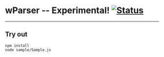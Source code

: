
# wParser -- Experimental! [![Status](https://github.com/Wandalen/wParser/workflows/Test/badge.svg)](https://github.com/Wandalen/wParser}/actions?query=workflow%3ATest)

___

## Try out
```
npm install
node sample/Sample.js
```

